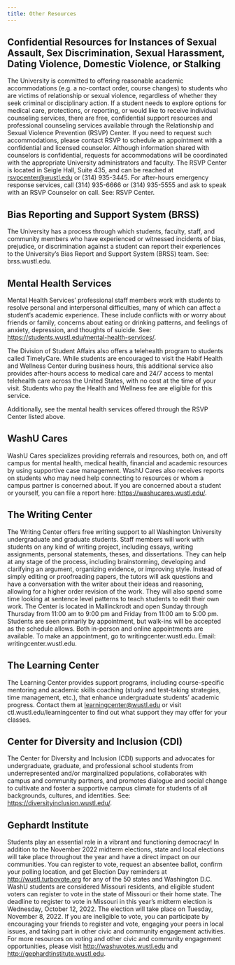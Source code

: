 ```yaml
---
title: Other Resources
---
```


## Confidential Resources for Instances of Sexual Assault, Sex Discrimination, Sexual Harassment, Dating Violence, Domestic Violence, or Stalking
The University is committed to offering reasonable academic accommodations (e.g. a no-contact order, course changes) to students who are victims of relationship or sexual violence, regardless of whether they seek criminal or disciplinary action. If a student needs to explore options for medical care, protections, or reporting, or would like to receive individual counseling services, there are free, confidential support resources and professional counseling services available through the Relationship and Sexual Violence Prevention (RSVP) Center. If you need to request such accommodations, please contact RSVP to schedule an appointment with a confidential and licensed counselor. Although information shared with counselors is confidential, requests for accommodations will be coordinated with the appropriate University administrators and faculty. The RSVP Center is located in Seigle Hall, Suite 435, and can be reached at rsvpcenter@wustl.edu or (314) 935-3445. For after-hours emergency response services, call (314) 935-6666 or (314) 935-5555 and ask to speak with an RSVP Counselor on call. See: RSVP Center.

## Bias Reporting and Support System (BRSS)
The University has a process through which students, faculty, staff, and community members who have experienced or witnessed incidents of bias, prejudice, or discrimination against a student can report their experiences to the University’s Bias Report and Support System (BRSS) team.  See: brss.wustl.edu.

## Mental Health Services
Mental Health Services’ professional staff members work with students to resolve personal and interpersonal difficulties, many of which can affect a student’s academic experience. These include conflicts with or worry about friends or family, concerns about eating or drinking patterns, and feelings of anxiety, depression, and thoughts of suicide.  See: https://students.wustl.edu/mental-health-services/.

The Division of Student Affairs also offers a telehealth program to students called TimelyCare. While students are encouraged to visit the Habif Health and Wellness Center during business hours, this additional service also provides after-hours access to medical care and 24/7 access to mental telehealth care across the United States, with no cost at the time of your visit. Students who pay the Health and Wellness fee are eligible for this service.

Additionally, see the mental health services offered through the RSVP Center listed above.

## WashU Cares
WashU Cares specializes providing referrals and resources, both on, and off campus for mental health, medical health, financial and academic resources by using supportive case management. WashU Cares also receives reports on students who may need help connecting to resources or whom a campus partner is concerned about. If you are concerned about a student or yourself, you can file a report here: https://washucares.wustl.edu/.

## The Writing Center
The Writing Center offers free writing support to all Washington University undergraduate and graduate students. Staff members will work with students on any kind of writing project, including essays, writing assignments, personal statements, theses, and dissertations. They can help at any stage of the process, including brainstorming, developing and clarifying an argument, organizing evidence, or improving style. Instead of simply editing or proofreading papers, the tutors will ask questions and have a conversation with the writer about their ideas and reasoning, allowing for a higher order revision of the work. They will also spend some time looking at sentence level patterns to teach students to edit their own work. The Center is located in Mallinckrodt and open Sunday through Thursday from 11:00 am to 9:00 pm and Friday from 11:00 am to 5:00 pm. Students are seen primarily by appointment, but walk-ins will be accepted as the schedule allows. Both in-person and online appointments are available. To make an appointment, go to writingcenter.wustl.edu.  Email:  writingcenter.wustl.edu.

## The Learning Center
The Learning Center provides support programs, including course-specific mentoring and academic skills coaching (study and test-taking strategies, time management, etc.), that enhance undergraduate students’ academic progress. Contact them at learningcenter@wustl.edu or visit ctl.wustl.edu/learningcenter to find out what support they may offer for your classes.

## Center for Diversity and Inclusion (CDI)
The Center for Diversity and Inclusion (CDI) supports and advocates for undergraduate, graduate, and professional school students from underrepresented and/or marginalized populations, collaborates with campus and community partners, and promotes dialogue and social change to cultivate and foster a supportive campus climate for students of all backgrounds, cultures, and identities.  See:   https://diversityinclusion.wustl.edu/.

## Gephardt Institute
Students play an essential role in a vibrant and functioning democracy! In addition to the November 2022 midterm elections, state and local elections will take place throughout the year and have a direct impact on our communities. You can register to vote, request an absentee ballot, confirm your polling location, and get Election Day reminders at http://wustl.turbovote.org for any of the 50 states and Washington D.C. WashU students are considered Missouri residents, and eligible student voters can register to vote in the state of Missouri or their home state. The deadline to register to vote in Missouri in this year’s midterm election is Wednesday, October 12, 2022. The election will take place on Tuesday, November 8, 2022.  If you are ineligible to vote, you can participate by encouraging your friends to register and vote, engaging your peers in local issues, and taking part in other civic and community engagement activities. For more resources on voting and other civic and community engagement opportunities, please visit http://washuvotes.wustl.edu and http://gephardtinstitute.wustl.edu.